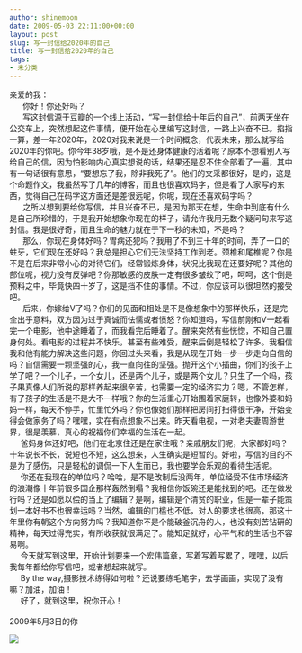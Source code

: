 ```yaml
---
author: shinemoon
date: 2009-05-03 22:11:00+00:00
layout: post
slug: 写一封信给2020年的自己
title: 写一封信给2020年的自己
tags:
- 未分类
---
```


亲爱的我：  
      你好！你还好吗？  
      写这封信源于豆瓣的一个线上活动，“写一封信给十年后的自己”，前两天坐在公交车上，突然想起这件事情，便开始在心里编写这封信，一路上兴奋不已。掐指一算，差一年2020年，2020对我来说是一个时间概念，代表未来，那么就写给2020年的你吧。你今年38岁哦，是不是还身体健康的活着呢？原本不想看别人写给自己的信，因为怕影响内心真实想说的话，结果还是忍不住全部看了一遍，其中有一句话很有意思，“要想忘了我，除非我死了”。他们的文采都很好，是的，这是个命题作文，我虽然写了几年的博客，而且也很喜欢码字，但是看了人家写的东西，觉得自己在码字这方面还是差很远呢，你呢，现在还喜欢码字吗？  
      之所以想到要给你写信，并且兴奋不已，是因为那天在想，生命中到底有什么是自己所珍惜的，于是我开始想象你现在的样子，请允许我用无数个疑问句来写这封信。我是很好奇，而且生命的魅力就在于下一秒的未知，不是吗？  
      那么，你现在身体好吗？胃病还犯吗？我用了不到三十年的时间，弄了一口的蛀牙，它们现在还好吗？我总是担心它们无法坚持工作到老。颈椎和尾椎呢？你是不是在后来非常小心的对待它们，经常锻炼身体，状况比我现在还要好呢？其他的部位呢，视力没有反弹吧？你那敏感的皮肤一定有很多皱纹了吧，呵呵，这个倒是预料之中，毕竟快四十岁了，这是挡不住的事情。不过，你应该可以很坦然的接受吧。  
      后来，你嫁给V了吗？你们的见面和相处是不是像想象中的那样快乐，还是完全出乎意料，双方因为过于真诚而怯懦或者愤怒？你知道吗，写信前刚和V一起看完一个电影，他中途睡着了，而我看完后睡着了。醒来突然有些恍惚，不知自己置身何处。看电影的过程并不快乐，甚至有些难受，醒来后倒是轻松了许多。我相信我和他有能力解决这些问题，你回过头来看，我是从现在开始一步一步走向自信的吗？自信需要一颗坚强的心，我一直向往的坚强。抛开这个小插曲，你们的孩子上学了吧？一个儿子，一个女儿，还是两个儿子，或是两个女儿？只生了一个吗，孩子果真像人们所说的那样养起来很辛苦，也需要一定的经济实力？嗯，不管怎样，有了孩子的生活是不是大不一样哦？你的生活重心开始围着家庭转，也像外婆和妈妈一样，每天不停手，忙里忙外吗？你也像她们那样把房间打扫得很干净，开始变得会做家务了吗？嘿嘿，实在有点想象不出来。昨天看电视，一对老夫妻周游世界，很是羡慕，真心的祝福你们幸福的生活在一起。  
     爸妈身体还好吧，他们在北京住还是在家住哦？亲戚朋友们呢，大家都好吗？十年说长不长，说短也不短，这么想来，人生确实是短暂的。好啦，写信的目的不是为了感伤，只是轻松的调侃一下人生而已，我也要学会乐观的看待生活呢。  
     你还在我现在的单位吗？哈哈，是不是改制后没两年，单位经受不住市场经济的浪潮像十年前很多国企那样轰然倒塌？我相信你饭碗还是能找到的吧。还在做发行吗？还是如愿以偿的当上了编辑？是啊，编辑是个清贫的职业，但是一辈子能策划一本好书不也很幸运吗？当然，编辑的门槛也不低，对人的要求也很高，那这十年里你有朝这个方向努力吗？我知道你不是个能破釜沉舟的人，也没有刻苦钻研的精神，每天过得充实，有所收获就很满足了。能知足就好，心平气和的生活也不容易啊。  
     今天就写到这里，开始计划要来一个宏伟篇章，写着写着写累了，嘿嘿，以后我每年都给你写信吧，或者想起来就写。  
     By the way,摄影技术练得如何啦？还说要练毛笔字，去学画画，实现了没有嘛？加油，加油！  
     好了，就到这里，祝你开心！  
                                                                                                                                 2009年5月3日的你  
  


![](http://img.zemanta.com/pixy.gif?x-id=2d583725-0428-89dc-bb29-776a6b9d7494)
